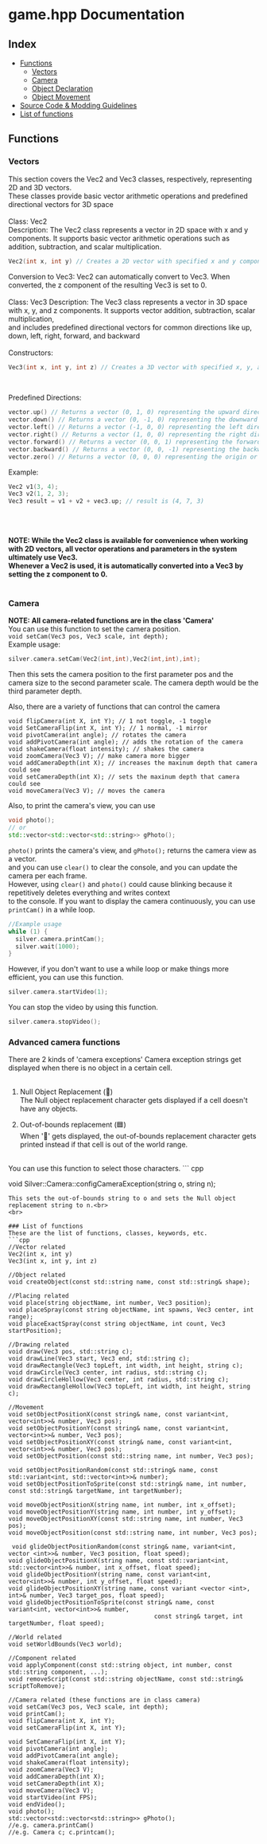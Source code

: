 # game.hpp Documentation

## Index

- [Functions](#functions)
  - [Vectors](#vectors)
  - [Camera](#camera)
  - [Object Declaration](#object-declaration)
  - [Object Movement](#object-movement)
- [Source Code & Modding Guidelines](#source-code--modding-guidelines)
- [List of functions](#list-of-functions)

## Functions

### Vectors

This section covers the Vec2 and Vec3 classes, respectively, representing 2D and 3D vectors. <br>
These classes provide basic vector arithmetic operations and predefined directional vectors for 3D space <br>
<br>
Class: Vec2 <br>
Description: The Vec2 class represents a vector in 2D space with x and y components. It supports basic vector arithmetic operations such as addition, subtraction, and scalar multiplication. 

```cpp
Vec2(int x, int y) // Creates a 2D vector with specified x and y components.
```
Conversion to Vec3: Vec2 can automatically convert to Vec3. When converted, the z component of the resulting Vec3 is set to 0. <br>
<br>
Class: Vec3
Description: The Vec3 class represents a vector in 3D space with x, y, and z components. It supports vector addition, subtraction, scalar multiplication, <br>
and includes predefined directional vectors for common directions like up, down, left, right, forward, and backward <br>
<br>
Constructors:
```cpp
Vec3(int x, int y, int z) // Creates a 3D vector with specified x, y, and z components.
```
<br>

Predefined Directions:
```cpp
vector.up() // Returns a vector (0, 1, 0) representing the upward direction.
vector.down() // Returns a vector (0, -1, 0) representing the downward direction.
vector.left() // Returns a vector (-1, 0, 0) representing the left direction.
vector.right() // Returns a vector (1, 0, 0) representing the right direction.
vector.forward() // Returns a vector (0, 0, 1) representing the forward direction.
vector.backward() // Returns a vector (0, 0, -1) representing the backward direction.
vector.zero() // Returns a vector (0, 0, 0) representing the origin or no movement.
```

Example:
```cpp
Vec2 v1(3, 4);
Vec3 v2(1, 2, 3);
Vec3 result = v1 + v2 + vec3.up; // result is (4, 7, 3)
```
<br>
<br>


**NOTE:
While the Vec2 class is available for convenience when working with 2D vectors, all vector operations and parameters in the system ultimately use Vec3. <br> 
Whenever a Vec2 is used, it is automatically converted into a Vec3 by setting the z component to 0.** <br> <br>

### Camera
**NOTE: All camera-related functions are in the class 'Camera'**<br>
You can use this function to set the camera position.<br>
`void setCam(Vec3 pos, Vec3 scale, int depth);`
<br>
Example usage:
```cpp
silver.camera.setCam(Vec2(int,int),Vec2(int,int),int);
```
Then this sets the camera position to the first parameter pos and the camera size to the second parameter scale. The camera depth would be the third parameter depth. <br>

Also, there are a variety of functions that can control the camera
```
void flipCamera(int X, int Y); // 1 not toggle, -1 toggle
void SetCameraFlip(int X, int Y); // 1 normal, -1 mirror
void pivotCamera(int angle); // rotates the camera
void addPivotCamera(int angle); // adds the rotation of the camera 
void shakeCamera(float intensity); // shakes the camera
void zoomCamera(Vec3 V); // make camera more bigger
void addCameraDepth(int X); // increases the maxinum depth that camera could see
void setCameraDepth(int X); // sets the maxinum depth that camera could see
void moveCamera(Vec3 V); // moves the camera
```
Also, to print the camera's view, you can use 
```cpp
void photo();
// or
std::vector<std::vector<std::string>> gPhoto();
```
`photo()` prints the camera's view, and `gPhoto();` returns the camera view as a vector. <br>
and you can use `clear()` to clear the console, and you can update the camera per each frame. <br>
However, using `clear()` and `photo()` could cause blinking because it repetitively deletes everything and writes context <br>
to the console. If you want to display the camera continuously, you can use `printCam()` in a while loop.<br>
```cpp
//Example usage
while (1) {
  silver.camera.printCam();
  silver.wait(1000);
}
```
However, if you don't want to use a while loop or make things more efficient, you can use this function.
```cpp
silver.camera.startVideo(1);
```
You can stop the video by using this function.
```cpp
silver.camera.stopVideo();
```

### Advanced camera functions
There are 2 kinds of 'camera exceptions' Camera exception strings get displayed when there is no object in a certain cell. <br>
<br>
1. Null Object Replacement (🧱) <br>
The Null object replacement character gets displayed if a cell doesn't have any objects.

2. Out-of-bounds replacement (🟦) <br>
When '🧱' gets displayed, the out-of-bounds replacement character gets printed instead if that cell is out of the world range. <br>
<br>
You can use this function to select those characters.
``` cpp

void Silver::Camera::configCameraException(string o, string n);
```
This sets the out-of-bounds string to o and sets the Null object replacement string to n.<br>
<br>

### List of functions
These are the list of functions, classes, keywords, etc.
```cpp
//Vector related
Vec2(int x, int y)
Vec3(int x, int y, int z)

//Object related
void createObject(const std::string name, const std::string& shape);

//Placing related
void place(string objectName, int number, Vec3 position);
void placeSpray(const string objectName, int spawns, Vec3 center, int range);
void placeExactSpray(const string objectName, int count, Vec3 startPosition);

//Drawing related
void draw(Vec3 pos, std::string c);
void drawLine(Vec3 start, Vec3 end, std::string c);
void drawRectangle(Vec3 topLeft, int width, int height, string c);
void drawCircle(Vec3 center, int radius, std::string c);
void drawCircleHollow(Vec3 center, int radius, std::string c);
void drawRectangleHollow(Vec3 topLeft, int width, int height, string c);

//Movement
void setObjectPositionX(const string& name, const variant<int, vector<int>>& number, Vec3 pos);
void setObjectPositionY(const string& name, const variant<int, vector<int>>& number, Vec3 pos);
void setObjectPositionXY(const string& name, const variant<int, vector<int>>& number, Vec3 pos);
void setObjectPosition(const std::string name, int number, Vec3 pos);

void setObjectPositionRandom(const std::string& name, const std::variant<int, std::vector<int>>& number);
void setObjectPositionToSprite(const std::string& name, int number, const std::string& targetName, int targetNumber);

void moveObjectPositionX(string name, int number, int x_offset); 
void moveObjectPositionY(string name, int number, int y_offset);
void moveObjectPositionXY(const std::string name, int number, Vec3 pos);
void moveObjectPosition(const std::string name, int number, Vec3 pos);

 void glideObjectPositionRandom(const string& name, variant<int, vector <int>>& number, Vec3 position, float speed);
void glideObjectPositionX(string name, const std::variant<int, std::vector<int>>& number, int x_offset, float speed);
void glideObjectPositionY(string name, const variant<int, vector<int>>& number, int y_offset, float speed);
void glideObjectPositionXY(string name, const variant <vector <int>, int>& number, Vec3 target_pos, float speed);
void glideObjectPositionToSprite(const string& name, const variant<int, vector<int>>& number,
                                         const string& target, int targetNumber, float speed);
    
//World related
void setWorldBounds(Vec3 world);

//Component related
void applyComponent(const std::string object, int number, const std::string component, ...);
void removeScript(const std::string objectName, const std::string& scriptToRemove);

//Camera related (these functions are in class camera)
void setCam(Vec3 pos, Vec3 scale, int depth);
void printCam();
void flipCamera(int X, int Y); 
void setCameraFlip(int X, int Y); 

void SetCameraFlip(int X, int Y);
void pivotCamera(int angle); 
void addPivotCamera(int angle); 
void shakeCamera(float intensity); 
void zoomCamera(Vec3 V); 
void addCameraDepth(int X); 
void setCameraDepth(int X); 
void moveCamera(Vec3 V); 
void startVideo(int FPS);
void endVideo();
void photo();
std::vector<std::vector<std::string>> gPhoto();
//e.g. camera.printCam()
//e.g. Camera c; c.printcam();

```


